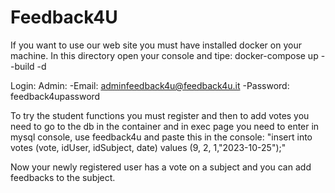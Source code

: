 # Feedback4U

If you want to use our web site you must have installed docker on your machine.
In this directory open your console and tipe: docker-compose up --build -d

Login:
Admin:
-Email: adminfeedback4u@feedback4u.it
-Password: feedback4upassword

To try the student functions you must register and then to add votes you need
to go to the db in the container and in exec page you need to enter in mysql console,
use feedback4u and paste this in the console:
"insert into votes (vote, idUser, idSubject, date) values (9, 2, 1,"2023-10-25");"

Now your newly registered user has a vote on a subject and you can add feedbacks to the subject.
